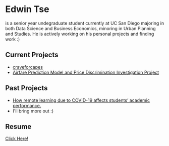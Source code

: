 # Edwin Tse
is a senior year undegraduate student currently at UC San Diego majoring in both Data Science and Business Economics, minoring in Urban Planning and Studies. He is actively working on his personal projects and finding work :)

## Current Projects
* [craveforcapes](https://ptse8204.github.io/craveforcapes/)
* [Airfare Prediction Model and Price Discrimination Investigation Project](https://ptse8204.github.io/flightpricebias/)

## Past Projects
* [How remote learning due to COVID-19 affects students’ academic performance.](https://ptse8204.github.io/final_project.pdf)
* I'll bring more out :)

## Resume
[Click Here!](/resume.pdf)
